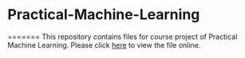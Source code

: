 # Practical-Machine-Learning
=======
This repository contains files for course project of Practical Machine Learning.
Please click [here](http://mudit2013.github.io/Practical-Machine-Learning) to view the file online.

